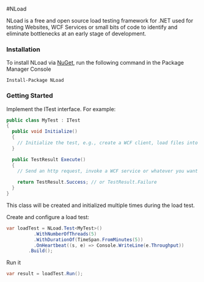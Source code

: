 #NLoad

NLoad is a free and open source load testing framework for .NET used for testing Websites, WCF Services or small bits of code to identify and eliminate bottlenecks at an early stage of development.

### Installation
To install NLoad via [NuGet](http://www.nuget.org/packages/NLoad), run the following command in the Package Manager Console
```
Install-Package NLoad
```

### Getting Started

Implement the ITest interface. For example:

```csharp
public class MyTest : ITest
{
  public void Initialize()
  {
    // Initialize the test, e.g., create a WCF client, load files into memory, etc.
  }

  public TestResult Execute()
  {
    // Send an http request, invoke a WCF service or whatever you want to load test.
    
    return TestResult.Success; // or TestResult.Failure
  }
}
```
This class will be created and initialized multiple times during the load test.

Create and configure a load test:

```csharp
var loadTest = NLoad.Test<MyTest>()
		  .WithNumberOfThreads(5)
		  .WithDurationOf(TimeSpan.FromMinutes(5))
		  .OnHeartbeat((s, e) => Console.WriteLine(e.Throughput))
		.Build();
```

Run it

```csharp
var result = loadTest.Run();
```
